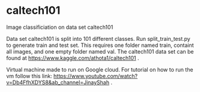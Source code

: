# caltech101
Image classificiation on data set caltech101

Data set caltech101 is split into 101 different classes. Run split_train_test.py to generate train and test set. This requires one folder named train, containt all images, and one empty folder named val.
The caltech101 data set can be found at https://www.kaggle.com/athota1/caltech101 .

Virtual machine made to run on Google cloud. For tutorial on how to run the vm follow this link: https://www.youtube.com/watch?v=Db4FfhXDYS8&ab_channel=JinayShah .
